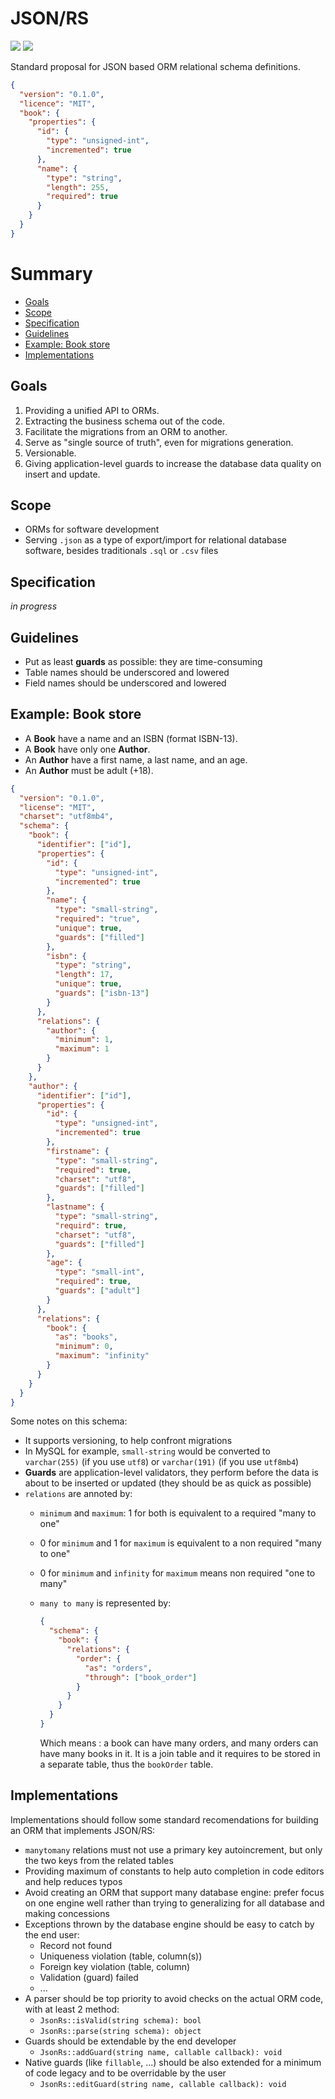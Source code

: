 # JSON/RS

![](https://img.shields.io/github/tag/khalyomede/json-rs.svg)
![](https://img.shields.io/github/license/khalyomede/json-rs.svg)


Standard proposal for JSON based ORM relational schema definitions.

```json
{
  "version": "0.1.0",
  "licence": "MIT",
  "book": {
    "properties": {
      "id": {
        "type": "unsigned-int",
        "incremented": true
      },
      "name": {
        "type": "string",
        "length": 255,
        "required": true
      }
    }
  }
}
```

# Summary

- [Goals](#goals)
- [Scope](#scope)
- [Specification](#specification)
- [Guidelines](#guidelines)
- [Example: Book store](#example-book-store)
- [Implementations](#implementations)

## Goals

1. Providing a unified API to ORMs.
2. Extracting the business schema out of the code. 
3. Facilitate the migrations from an ORM to another.
4. Serve as "single source of truth", even for migrations generation.
5. Versionable.
6. Giving application-level guards to increase the database data quality on insert and update.

## Scope

- ORMs for software development
- Serving `.json` as a type of export/import for relational database software, besides traditionals `.sql` or `.csv` files

## Specification

_in progress_

## Guidelines

- Put as least **guards** as possible: they are time-consuming
- Table names should be underscored and lowered
- Field names should be underscored and lowered

## Example: Book store

- A **Book** have a name and an ISBN (format ISBN-13).
- A **Book** have only one **Author**.
- An **Author** have a first name, a last name, and an age.
- An **Author** must be adult (+18).

```json
{
  "version": "0.1.0",
  "license": "MIT",
  "charset": "utf8mb4",
  "schema": {
    "book": {
      "identifier": ["id"],
      "properties": {
        "id": {
          "type": "unsigned-int",
          "incremented": true
        },
        "name": {
          "type": "small-string",
          "required": "true",
          "unique": true,
          "guards": ["filled"]
        },
        "isbn": {
          "type": "string",
          "length": 17,
          "unique": true,
          "guards": ["isbn-13"]
        }
      },
      "relations": {
        "author": {
          "minimum": 1,
          "maximum": 1
        }
      }
    },
    "author": {
      "identifier": ["id"],
      "properties": {
        "id": {
          "type": "unsigned-int",
          "incremented": true
        },
        "firstname": {
          "type": "small-string",
          "required": true,
          "charset": "utf8",
          "guards": ["filled"]
        },
        "lastname": {
          "type": "small-string",
          "requird": true,
          "charset": "utf8",
          "guards": ["filled"]
        },
        "age": {
          "type": "small-int",
          "required": true,
          "guards": ["adult"]
        }
      },
      "relations": {
        "book": {
          "as": "books",
          "minimum": 0,
          "maximum": "infinity"
        }
      }
    }
  }
}
```

Some notes on this schema:

- It supports versioning, to help confront migrations
- In MySQL for example, `small-string` would be converted to `varchar(255)` (if you use `utf8`) or `varchar(191)` (if you use `utf8mb4`)
- **Guards** are application-level validators, they perform before the data is about to be inserted or updated (they should be as quick as possible)
- `relations` are annoted by:
  - `minimum` and `maximum`: 1 for both is equivalent to a required "many to one"
  - 0 for `minimum` and 1 for `maximum` is equivalent to a non required "many to one"
  - 0 for `minimum` and `infinity` for `maximum` means non required "one to many"
  - `many to many` is represented by:

    ```json
    {
      "schema": {
        "book": {
          "relations": {
            "order": {
              "as": "orders",
              "through": ["book_order"]
            }
          }
        }
      }
    }
    ```

    Which means : a book can have many orders, and many orders can have many books in it. It is a join table and it requires to be stored in a separate table, thus the `bookOrder` table.

## Implementations

Implementations should follow some standard recomendations for building an ORM that implements JSON/RS:

- `manytomany` relations must not use a primary key autoincrement, but only the two keys from the related tables
- Providing maximum of constants to help auto completion in code editors and help reduces typos
- Avoid creating an ORM that support many database engine: prefer focus on one engine well rather than trying to generalizing for all database and making concessions
- Exceptions thrown by the database engine should be easy to catch by the end user:
  - Record not found
  - Uniqueness violation (table, column(s))
  - Foreign key violation (table, column)
  - Validation (guard) failed
  - ...
- A parser should be top priority to avoid checks on the actual ORM code, with at least 2 method:
  - `JsonRs::isValid(string schema): bool`
  - `JsonRs::parse(string schema): object`
- Guards should be extendable by the end developer
  - `JsonRs::addGuard(string name, callable callback): void`
- Native guards (like `fillable`, ...) should be also extended for a minimum of code legacy and to be overridable by the user
  - `JsonRs::editGuard(string name, callable callback): void`